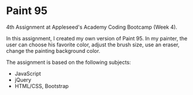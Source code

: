 # Paint 95

4th Assignment at Appleseed's Academy Coding Bootcamp (Week 4).

In this assignment, I created my own version of Paint 95.
In my painter, the user can choose his favorite color, adjust the brush size, use an eraser, change the painting background color. 

The assignment is based on the following subjects:

* JavaScript
* jQuery
* HTML/CSS, Bootstrap
